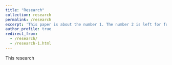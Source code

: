 ```yaml
---
title: "Research"
collection: research
permalink: /research
excerpt: 'This paper is about the number 1. The number 2 is left for future work.'
author_profile: true
redirect_from: 
  - /research/
  - /research-1.html
---
```

This research
